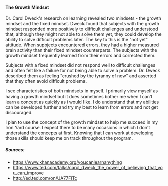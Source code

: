 #### The Growth Mindset

Dr. Carol Dweck's research on learning revealed two mindsets - the growth mindset and the fixed mindset. Dweck found that subjects with the growth mindset responded more positively to difficult challenges and understood that, although they might not able to solve them yet, they could develop the ability to solve difficult problems later. The key to this is the "not yet" attitude. When supbjects encountered errors, they had a higher measured brain activity than their fixed mindset counterparts. The subjects with the growth mindset frequently learned from their errors and corrected them.

Subjects with a fixed mindset did not respond well to difficult challenges and often felt like a failure for not being able to solve a problem. Dr. Dweck described them as feeling "crushed by the tyranny of now" and asserted that they often avoid difficult problems.

I see characteristics of both mindsets in myself. I primarily view myself as having a growth mindset but it does sometimes bother me when I can't learn a concept as quickly as i would like. I do understand that my abilities can be developed further and try my best to learn from errors and not get discouraged.

I plan to use the concept of the growth mindset to help me succeed in my Iron Yard course. I expect there to be many occasions in which I don't understand the concepts at first. Knowing that I can work at developing those skills should keep me on track throughout the program.


##### Sources:
- https://www.khanacademy.org/youcanlearnanything
- https://www.ted.com/talks/carol_dweck_the_power_of_believing_that_you_can_improve
- http://ed.ted.com/on/UA77FlTc


